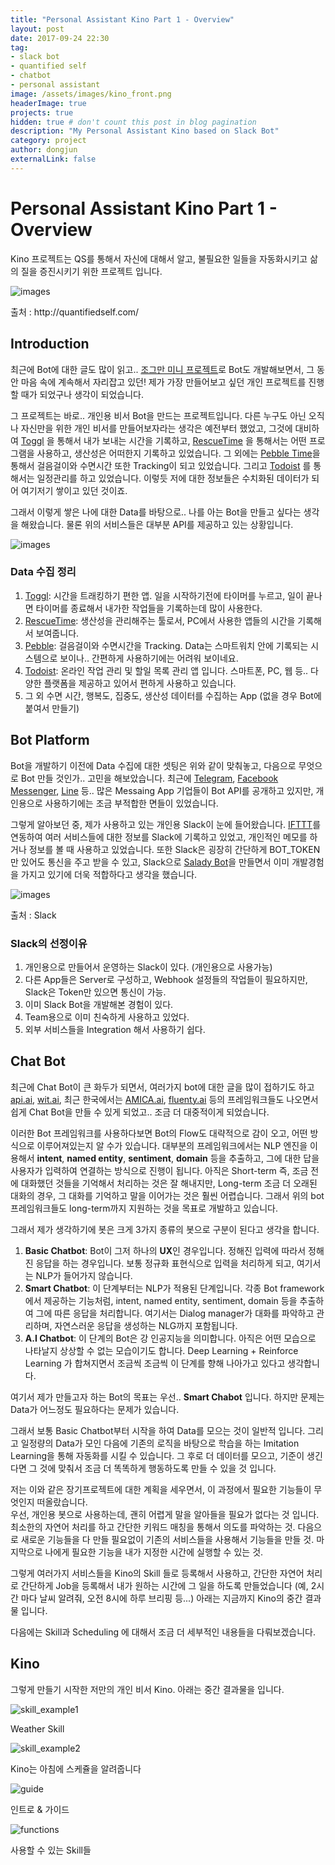```yaml
---
title: "Personal Assistant Kino Part 1 - Overview"
layout: post
date: 2017-09-24 22:30
tag:
- slack bot
- quantified self
- chatbot
- personal assistant
image: /assets/images/kino_front.png
headerImage: true
projects: true
hidden: true # don't count this post in blog pagination
description: "My Personal Assistant Kino based on Slack Bot"
category: project
author: dongjun
externalLink: false
---
```


# Personal Assistant Kino Part 1 - Overview

Kino 프로젝트는 QS를 통해서 자신에 대해서 알고, 불필요한 일들을 자동화시키고 삶의 질을 증진시키기 위한 프로젝트 입니다.

![images](https://github.com/DongjunLee/BeAwesomeToday/raw/master/images/quantified_self_logo_2x.gif)
 <figcaption class="caption">출처 : http://quantifiedself.com/</figcaption>

## Introduction

 최근에 Bot에 대한 글도 많이 읽고.. [조그만 미니 프로젝트](http://humanbrain.in/2016/08/21/slack_bot_for_salady/)로 Bot도 개발해보면서, 그 동안 마음 속에 계속해서 자리잡고 있던! 제가 가장 만들어보고 싶던 개인 프로젝트를 진행할 때가 되었구나 생각이 되었습니다.

 그 프로젝트는 바로.. 개인용 비서 Bot을 만드는 프로젝트입니다. 다른 누구도 아닌 오직 나 자신만을 위한 개인 비서를 만들어보자라는 생각은 예전부터 했었고, 그것에 대비하여 [Toggl](https://www.toggl.com/) 을 통해서 내가 보내는 시간을 기록하고, [RescueTime](https://www.rescuetime.com/) 을 통해서는 어떤 프로그램을 사용하고, 생산성은 어떠한지 기록하고 있었습니다. 그 외에는 [Pebble Time](https://www.pebble.com/)을 통해서 걸음걸이와 수면시간 또한 Tracking이 되고 있었습니다. 그리고 [Todoist](https://ko.todoist.com/) 를 통해서는 일정관리를 하고 있었습니다. 이렇듯 저에 대한 정보들은 수치화된 데이터가 되어 여기저기 쌓이고 있던 것이죠.

 그래서 이렇게 쌓은 나에 대한 Data를 바탕으로.. 나를 아는 Bot을 만들고 싶다는 생각을 해왔습니다. 물론 위의 서비스들은 대부분 API를 제공하고 있는 상황입니다.

 ![images](https://cdn-images-1.medium.com/max/1600/1*z5JCczlWSE3NBws3r9wEiA.png)

### Data 수집 정리

1. [Toggl](https://www.toggl.com/): 시간을 트래킹하기 편한 앱. 일을 시작하기전에 타이머를 누르고, 일이 끝나면 타이머를 종료해서 내가한 작업들을 기록하는데 많이 사용한다.
2. [RescueTime](https://www.rescuetime.com/): 생산성을 관리해주는 툴로서, PC에서 사용한 앱들의 시간을 기록해서 보여줍니다.
3. [Pebble](https://www.pebble.com/): 걸음걸이와 수면시간을 Tracking. Data는 스마트워치 안에 기록되는 시스템으로 보이나.. 간편하게 사용하기에는 어려워 보이네요.
4. [Todoist](https://ko.todoist.com/): 온라인 작업 관리 및 할일 목록 관리 앱 입니다. 스마트폰, PC, 웹 등.. 다양한 플랫폼을 제공하고 있어서 편하게 사용하고 있습니다.
5. 그 외 수면 시간, 행복도, 집중도, 생산성 데이터를 수집하는 App (없을 경우 Bot에 붙여서 만들기)

## Bot Platform

 Bot을 개발하기 이전에 Data 수집에 대한 셋팅은 위와 같이 맞춰놓고, 다음으로 무엇으로 Bot 만들 것인가.. 고민을 해보았습니다. 최근에 [Telegram](https://www.telegram.org/), [Facebook Messenger](https://www.messenger.com/), [Line](https://line.me/ko/
) 등.. 많은 Messaing App 기업들이 Bot API를 공개하고 있지만, 개인용으로 사용하기에는 조금 부적합한 면들이 있었습니다.

 그렇게 알아보던 중, 제가 사용하고 있는 개인용 Slack이 눈에 들어왔습니다. [IFTTT](https://www.ifttt.com/)를 연동하여 여러 서비스들에 대한 정보를 Slack에 기록하고 있었고, 개인적인 메모를 하거나 정보를 볼 때 사용하고 있었습니다. 또한 Slack은 굉장히 간단하게 BOT_TOKEN 만 있어도 통신을 주고 받을 수 있고, Slack으로 [Salady Bot]((http://humanbrain.in/2016/08/21/slack_bot_for_salady/))을 만들면서 이미 개발경험을 가지고 있기에 더욱 적합하다고 생각을 했습니다.

 ![images](https://cdn-images-1.medium.com/max/2000/1*UTSePYVoJGzKNIzBsmEbMQ.png)
 <figcaption class="caption">출처 : Slack</figcaption>

### Slack의 선정이유

1. 개인용으로 만들어서 운영하는 Slack이 있다. (개인용으로 사용가능)
2. 다른 App들은 Server로 구성하고, Webhook 설정들의 작업들이 필요하지만, Slack은 Token만 있으면 통신이 가능.
3. 이미 Slack Bot을 개발해본 경험이 있다.
4. Team용으로 이미 친숙하게 사용하고 있었다.
5. 외부 서비스들을 Integration 해서 사용하기 쉽다.

## Chat Bot

 최근에 Chat Bot이 큰 화두가 되면서, 여러가지 bot에 대한 글을 많이 접하기도 하고 [api.ai](https://api.ai/), [wit.ai](https://wit.ai/), 최근 한국에서는 [AMICA.ai](http://amica.ai/), [fluenty.ai](http://www.fluenty.ai/) 등의 프레임워크들도 나오면서 쉽게 Chat Bot을 만들 수 있게 되었고.. 조금 더 대중적이게 되었습니다.

  이러한 Bot 프레임워크를 사용하다보면 Bot의 Flow도 대략적으로 감이 오고, 어떤 방식으로 이루어져있는지 알 수가 있습니다. 대부분의 프레임워크에서는 NLP 엔진을 이용해서 **intent**, **named entity**, **sentiment**, **domain** 등을 추출하고, 그에 대한 답을 사용자가 입력하여 연결하는 방식으로 진행이 됩니다. 아직은  Short-term 즉, 조금 전에 대화했던 것들을 기억해서 처리하는 것은 잘 해내지만, Long-term 조금 더 오래된 대화의 경우, 그 대화를 기억하고 말을 이어가는 것은 훨씬 어렵습니다. 그래서 위의 bot 프레임워크들도 long-term까지 지원하는 것을 목표로 개발하고 있습니다.

 그래서 제가 생각하기에 봇은 크게 3가지 종류의 봇으로 구분이 된다고 생각을 합니다.  

 1. **Basic Chatbot**: Bot이 그저 하나의 **UX**인 경우입니다. 정해진 입력에 따라서 정해진 응답을 하는 경우입니다. 보통 정규화 표현식으로 입력을 처리하게 되고, 여기서는 NLP가 들어가지 않습니다.
 2. **Smart Chatbot**: 이 단계부터는 NLP가 적용된 단계입니다. 각종 Bot framework에서 제공하는 기능처럼, intent, named entity, sentiment, domain 등을 추출하여 그에 따른 응답을 처리합니다. 여기서는 Dialog manager가 대화를 파악하고 관리하며, 자연스러운 응답을 생성하는 NLG까지 포함됩니다.
 3. **A.I Chatbot**: 이 단계의 Bot은 강 인공지능을 의미합니다. 아직은 어떤 모습으로 나타날지 상상할 수 없는 모습이기도 합니다. Deep Learning + Reinforce Learning 가 합쳐지면서 조금씩 조금씩 이 단계를 향해 나아가고 있다고 생각합니다.

 여기서 제가 만들고자 하는 Bot의 목표는 우선.. **Smart Chabot** 입니다. 하지만 문제는 Data가 어느정도 필요하다는 문제가 있습니다.

 그래서 보통 Basic Chatbot부터 시작을 하여 Data를 모으는 것이 일반적 입니다. 그리고 일정량의 Data가 모인 다음에 기존의 로직을 바탕으로 학습을 하는 Imitation Learning을 통해 자동화를 시킬 수 있습니다. 그 후로 더 데이터를 모으고, 기준이 생긴다면 그 것에 맞춰서 조금 더 똑똑하게 행동하도록 만들 수 있을 것 입니다.

 저는 이와 같은 장기프로젝트에 대한 계획을 세우면서, 이 과정에서 필요한 기능들이 무엇인지 떠올랐습니다.  
 우선, 개인용 봇으로 사용하는데, 괜히 어렵게 말을 알아들을 필요가 없다는 것 입니다. 최소한의 자연어 처리를 하고 간단한 키워드 매칭을 통해서 의도를 파악하는 것.
 다음으로 새로운 기능들을 다 만들 필요없이 기존의 서비스들을 사용해서 기능들을 만들 것.
 마지막으로 나에게 필요한 기능을 내가 지정한 시간에 실행할 수 있는 것.

 그렇게 여러가지 서비스들을 Kino의 Skill 들로 등록해서 사용하고, 간단한 자연어 처리로 간단하게 Job을 등록해서 내가 원하는 시간에 그 일을 하도록 만들었습니다 (예, 2시간 마다 날씨 알려줘, 오전 8시에 하루 브리핑 등...) 아래는 지금까지 Kino의 중간 결과물 입니다.

 다음에는 Skill과 Scheduling 에 대해서 조금 더 세부적인 내용들을 다뤄보겠습니다.

## Kino

 그렇게 만들기 시작한 저만의 개인 비서 Kino. 아래는 중간 결과물을 입니다.

 ![skill_example1](https://github.com/DongjunLee/BeAwesomeToday/blob/master/images/ko/kino-skill-example1.png?raw=true)
<figcaption class="caption">Weather Skill</figcaption>

 ![skill_example2](https://github.com/DongjunLee/BeAwesomeToday/blob/master/images/en/kino-skill-example-en2.png?raw=true)
<figcaption class="caption">Kino는 아침에 스케쥴을 알려줍니다</figcaption>

 ![guide](https://github.com/DongjunLee/BeAwesomeToday/raw/master/images/ko/intro_and_guide.png)
<figcaption class="caption">인트로 & 가이드</figcaption>


 ![functions](https://github.com/DongjunLee/BeAwesomeToday/raw/master/images/ko/kino-functions.png)
<figcaption class="caption">사용할 수 있는 Skill들</figcaption>
